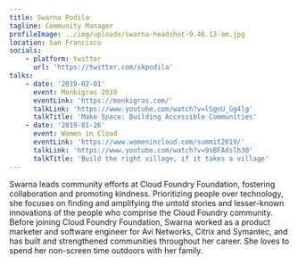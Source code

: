 ```yaml
---
title: Swarna Podila
tagline: Community Manager
profileImage: ../img/uploads/swarna-headshot-9.46.13-am.jpg
location: San Francisco
socials:
    - platform: twitter
      url: 'https://twitter.com/skpodila'
talks:
    - date: '2019-02-01'
      event: Monkigras 2019
      eventLink: 'https://monkigras.com/'
      talkLink: 'https://www.youtube.com/watch?v=lSgnU_Gg4lg'
      talkTitle: 'Make Space: Building Accessible Communities'
    - date: '2019-01-26'
      event: Women in Cloud
      eventLink: 'https://www.womenincloud.com/summit2019/'
      talkLink: 'https://www.youtube.com/watch?v=9sBFAdslh30'
      talkTitle: 'Build the right village, if it takes a village'
---
```


Swarna leads community efforts at Cloud Foundry Foundation, fostering collaboration and promoting kindness. Prioritizing people over technology, she focuses on finding and amplifying the untold stories and lesser-known innovations of the people who comprise the Cloud Foundry community. Before joining Cloud Foundry Foundation, Swarna worked as a product marketer and software engineer for Avi Networks, Citrix and Symantec, and has built and strengthened communities throughout her career. She loves to spend her non-screen time outdoors with her family.
